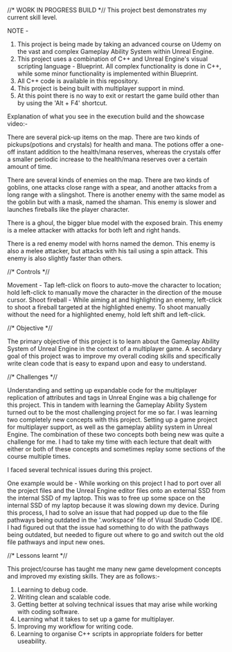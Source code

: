 //* WORK IN PROGRESS BUILD *//
This project best demonstrates my current skill level.

NOTE - 
1) This project is being made by taking an advanced course on Udemy on the vast and complex Gameplay Ability System within Unreal Engine.
2) This project uses a combination of C++ and Unreal Engine's visual scripting language - Blueprint. All complex functionality is done in C++, while some minor functionality is implemented within Blueprint.
3) All C++ code is available in this repository.
4) This project is being built with multiplayer support in mind.
5) At this point there is no way to exit or restart the game build other than by using the 'Alt + F4' shortcut.


Explanation of what you see in the execution build and the showcase video:-

There are several pick-up items on the map. There are two kinds of pickups(potions and crystals) for health and mana. The potions offer a one-off instant addition to the health/mana reserves, whereas the crystals offer a smaller periodic increase to the health/mana reserves over a certain amount of time.

There are several kinds of enemies on the map. There are two kinds of goblins, one attacks close range with a spear, and another attacks from a long range with a slingshot. There is another enemy with the same model as the goblin but with a mask, named the shaman. This enemy is slower and launches fireballs like the player character.

There is a ghoul, the bigger blue model with the exposed brain. This enemy is a melee attacker with attacks for both left and right hands.

There is a red enemy model with horns named the demon. This enemy is also a melee attacker, but attacks with his tail using a spin attack. This enemy is also slightly faster than others.



//* Controls *//

Movement - Tap left-click on floors to auto-move the character to location; hold left-click to manually move the character in the direction of the mouse cursor.
Shoot fireball - While aiming at and highlighting an enemy, left-click to shoot a fireball targeted at the highlighted enemy. To shoot manually without the need for a highlighted enemy, hold left shift and left-click.



//* Objective *//

The primary objective of this project is to learn about the Gameplay Ability System of Unreal Engine in the context of a multiplayer game. A secondary goal of this project was to improve my overall coding skills and specifically write clean code that is easy to expand upon and easy to understand.



//* Challenges *//

Understanding and setting up expandable code for the multiplayer replication of attributes and tags in Unreal Engine was a big challenge for this project. This in tandem with learning the Gameplay Ability System turned out to be the most challenging project for me so far.
I was learning two completely new concepts with this project. Setting up a game project for multiplayer support, as well as the gameplay ability system in Unreal Engine. The combination of these two concepts both being new was quite a challenge for me. I had to take my time with each lecture that dealt with either or both of these concepts and sometimes replay some sections of the course multiple times.

I faced several technical issues during this project. 

One example would be - While working on this project I had to port over all the project files and the Unreal Engine editor files onto an external SSD from the internal SSD of my laptop. This was to free up some space on the internal SSD of my laptop because it was slowing down my device. During this process, I had to solve an issue that had popped up due to the file pathways being outdated in the '.workspace' file of Visual Studio Code IDE. I had figured out that the issue had something to do with the pathways being outdated, but needed to figure out where to go and switch out the old file pathways and input new ones.



//* Lessons learnt *//

This project/course has taught me many new game development concepts and improved my existing skills. They are as follows:-
1) Learning to debug code.
2) Writing clean and scalable code.
3) Getting better at solving technical issues that may arise while working with coding software.
4) Learning what it takes to set up a game for multiplayer.
5) Improving my workflow for writing code.
6) Learning to organise C++ scripts in appropriate folders for better useability.
